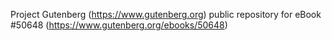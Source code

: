 Project Gutenberg (https://www.gutenberg.org) public repository for
eBook #50648 (https://www.gutenberg.org/ebooks/50648)
